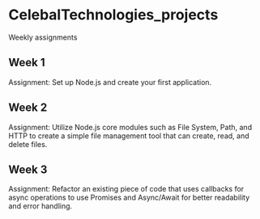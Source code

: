 # CelebalTechnologies_projects
Weekly assignments 

## Week 1 
Assignment: Set up Node.js and create your first application.

## Week 2
Assignment: Utilize Node.js core modules such as File System, Path, and HTTP to create a simple file management tool that can create, read, and delete files.

## Week 3
Assignment: Refactor an existing piece of code that uses callbacks for async operations to use Promises and Async/Await for better readability and error handling.


